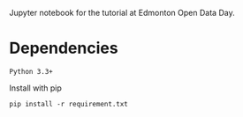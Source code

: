 Jupyter notebook for the tutorial at Edmonton Open Data Day.

# Dependencies

    Python 3.3+

Install with pip

    pip install -r requirement.txt
